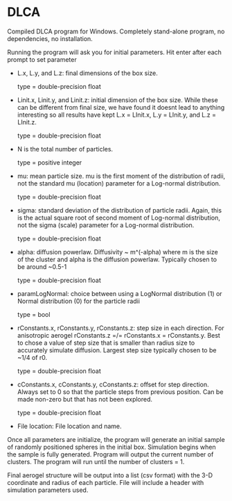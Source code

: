 # DLCA

Compiled DLCA program for Windows. Completely stand-alone program, no dependencies, no installation.

Running the program will ask you for initial parameters. Hit enter after each prompt to set parameter

- L.x, L.y, and L.z: final dimensions of the box size. 
    
    type = double-precision float

- Linit.x, Linit.y, and Linit.z: initial dimension of the box size. While these can be different from final size, we have found it doesnt lead to anything interesting so all results have kept L.x = LInit.x, L.y = LInit.y, and L.z = LInit.z.
    
    type = double-precision float

- N is the total number of particles.
    
    type = positive integer
    
- mu: mean particle size. mu is the first moment of the distribution of radii, not the standard mu (location) parameter for a Log-normal distribution.
    
    type = double-precision float
    
- sigma: standard deviation of the distribution of particle radii. Again, this is the actual square root of second moment of Log-normal distribution, not the sigma (scale) parameter for a Log-normal distribution.
    
    type = double-precision float
      
- alpha: diffusion powerlaw. Diffusivity ~ m^(-alpha) where m is the size of the cluster and alpha is the diffusion powerlaw. Typically chosen to be around ~0.5-1
    
    type = double-precision float
    
- paramLogNormal: choice between using a LogNormal distribution (1) or Normal distribution (0) for the particle radii
    
    type = bool 
    
- rConstants.x, rConstants.y, rConstants.z: step size in each direction. For anisotropic aerogel rConstants.z =/= rConstants.x = rConstants.y. Best to chose a value of step size that is smaller than radius size to accurately simulate diffusion. Largest step size typically chosen to be ~1/4 of r0.
   
   type = double-precision float
    
- cConstants.x, cConstants.y, cConstants.z: offset for step direction. Always set to 0 so that the particle steps from previous position. Can be made non-zero but that has not been explored. 
    
    type = double-precision float
    
- File location: File location and name.


Once all parameters are initialize, the program will generate an initial sample of randomly positioned spheres in the initial box. Simulation begins when the sample is fully generated. Program will output the current number of clusters. The program will run until the number of clusters = 1. 

Final aerogel structure will be output into a list (csv format) with the 3-D coordinate and radius of each particle. File will include a header with simulation parameters used. 
